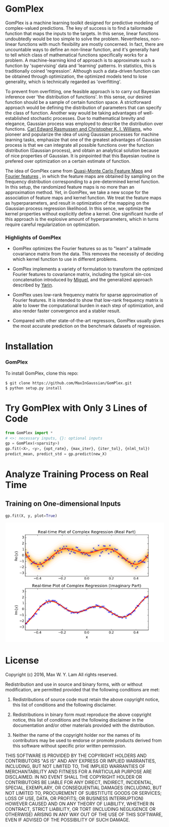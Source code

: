 # GomPlex

GomPlex is a machine learning toolkit designed for predictive modeling of
complex-valued predictions. The key of success is to find a tailormade function
that maps the inputs to the targets. In this sense, linear functions undoubtedly
would be too simple to solve the problem. Nevertheless, non-linear functions
with much flexibility are mostly concerned. In fact, there are uncountable ways
to define an non-linear function, and it's generally hard to tell which class of
mathematical functions specifically works for a problem. A machine-learning kind
of approach is to approximate such a function by 'supervising' data and
'learning' patterns. In statistics, this is traditionally coined
'regression'. Although such a data-driven function can be obtained through
optimization, the optimized models tend to lose generality, which is technically
regarded as 'overfitting'.

To prevent from overfitting, one feasible approach is to carry out Bayesian
inference over 'the distribution of functions'. In this sense, our desired
function should be a sample of certain function space. A strictforward approach
would be defining the distribution of parameters that can specify the class of
function. Another way would be taking advantages of well-established stochastic
processes. Due to mathematical brevity and elegance, Gaussian process was
employed to describe the distribution over functions. [Carl Edward Rasmussen and
Christopher K. I. Williams](http://www.gaussianprocess.org/gpml/), who pioneer
and popularize the idea of using Gaussian processes for machine learning tasks,
emphasize that one of the greatest advantages of Gaussian process is that we can
integrate all possible functions over the function distribution (Gaussian
process), and obtain an analytical solution because of nice properties of
Gaussian. It is pinpointed that this Bayesian routine is prefered over
optimization on a certain estimate of function.

The idea of GomPlex came from [Quasi-Monte Carlo Feature Maps](http://jmlr.org/papers/volume17/14-538/14-538.pdf)
and [Fourier features](https://papers.nips.cc/paper/3182-random-features-for-large-scale-kernel-machines.pdf)
, in which the feature maps are obtained by sampling on the frequency distribution corresponding to a pre-determined
kernel function. In this setup, the randomized feature maps is no more than an approximation method.
Yet, in GomPlex, we take a new scope for the association of feature maps and kernel function.
We treat the feature maps as hyperparameters, and result in optimization of the mapping on the Gaussian process regression likelihood.
In this sence, we optimize the kernel properties without explicitly define a kernel.
One significant hurdle of this approach is the explosive amount of hyperparameters,
which in turns require careful regularization on optimization.

### Highlights of GomPlex

- GomPlex optimizes
the Fourier features so as to "learn" a tailmade covariance matrix from the data. 
This removes the necessity of deciding which kernel function to use in different problems.

- GomPlex implements a variety of formulation to transform the optimized Fourier features to covariance matrix, including the typical sin-cos concatenation introduced by [Miguel](http://www.jmlr.org/papers/v11/lazaro-gredilla10a.html), and the generalized approach described by [Yarin](http://jmlr.org/proceedings/papers/v37/galb15.html).

- GomPlex uses low-rank frequency matrix for sparse approximation of Fourier features. It is 
intended to show that low-rank frequency matrix is able to lower the computational 
burden in each step of optimization, and also render faster convergence and a stabler result.

- Compared with other state-of-the-art regressors, GomPlex usually gives the most accurate prediction on the benchmark datasets of regression.

# Installation
   
### GomPlex

To install GomPlex, clone this repo:

    $ git clone https://github.com/MaxInGaussian/GomPlex.git
    $ python setup.py install
   
# Try GomPlex with Only 3 Lines of Code
```python
from GomPlex import *
# <>: necessary inputs, {}: optional inputs
gp = GomPlex(<sparsity>)
gp.fit(<X>, <y>, {opt_rate}, {max_iter}, {iter_tol}, {nlml_tol})
predict_mean, predict_std = gp.predict(new_X)
```

# Analyze Training Process on Real Time
## Training on One-dimensional Inputs
```python
gp.fit(X, y, plot=True)
```
![Plot1DFunction](demo_regression_real_imag.png?raw=true "Plot 1D Function")
   
# License
Copyright (c) 2016, Max W. Y. Lam
All rights reserved.

Redistribution and use in source and binary forms, with or without modification, are permitted provided that the following conditions are met:

1. Redistributions of source code must retain the above copyright notice, this list of conditions and the following disclaimer.

2. Redistributions in binary form must reproduce the above copyright notice, this list of conditions and the following disclaimer in the documentation and/or other materials provided with the distribution.

3. Neither the name of the copyright holder nor the names of its contributors may be used to endorse or promote products derived from this software without specific prior written permission.

THIS SOFTWARE IS PROVIDED BY THE COPYRIGHT HOLDERS AND CONTRIBUTORS "AS IS" AND ANY EXPRESS OR IMPLIED WARRANTIES, INCLUDING, BUT NOT LIMITED TO, THE IMPLIED WARRANTIES OF MERCHANTABILITY AND FITNESS FOR A PARTICULAR PURPOSE ARE DISCLAIMED. IN NO EVENT SHALL THE COPYRIGHT HOLDER OR CONTRIBUTORS BE LIABLE FOR ANY DIRECT, INDIRECT, INCIDENTAL, SPECIAL, EXEMPLARY, OR CONSEQUENTIAL DAMAGES (INCLUDING, BUT NOT LIMITED TO, PROCUREMENT OF SUBSTITUTE GOODS OR SERVICES; LOSS OF USE, DATA, OR PROFITS; OR BUSINESS INTERRUPTION) HOWEVER CAUSED AND ON ANY THEORY OF LIABILITY, WHETHER IN CONTRACT, STRICT LIABILITY, OR TORT (INCLUDING NEGLIGENCE OR OTHERWISE) ARISING IN ANY WAY OUT OF THE USE OF THIS SOFTWARE, EVEN IF ADVISED OF THE POSSIBILITY OF SUCH DAMAGE.
